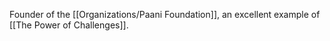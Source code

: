 
Founder of the [[Organizations/Paani Foundation]], an excellent example of [[The Power of Challenges]]. 